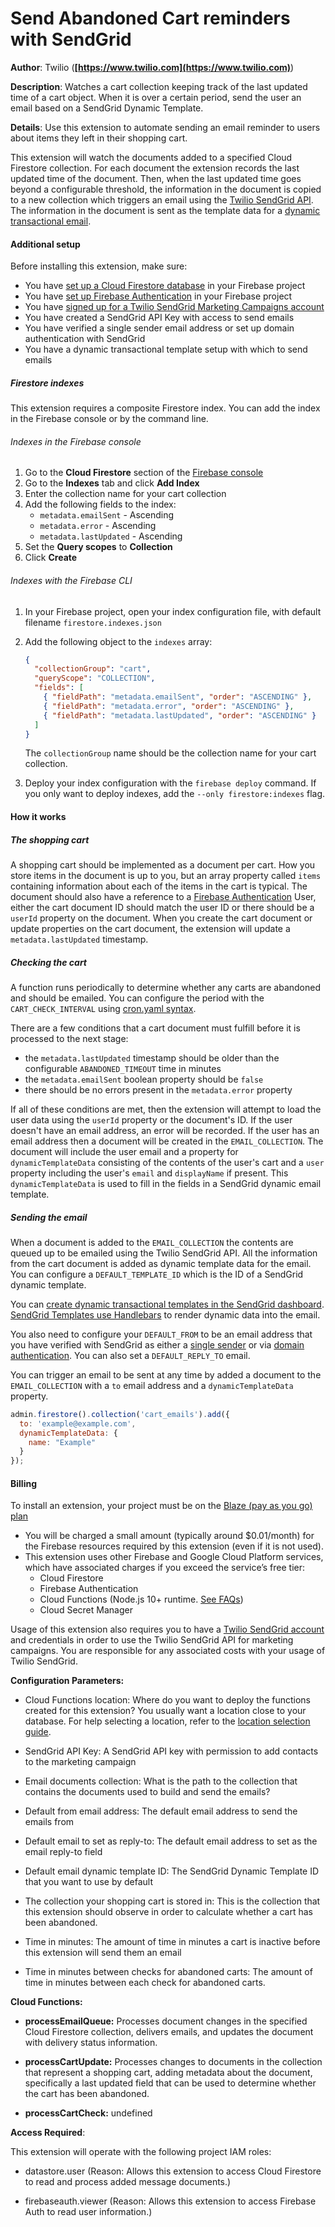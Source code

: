 # Send Abandoned Cart reminders with SendGrid

**Author**: Twilio (**[https://www.twilio.com](https://www.twilio.com)**)

**Description**: Watches a cart collection keeping track of the last updated time of a cart object. When it is over a certain period, send the user an email based on a SendGrid Dynamic Template.



**Details**: Use this extension to automate sending an email reminder to users about items they left in their shopping cart.

This extension will watch the documents added to a specified Cloud Firestore collection. For each document the extension records the last updated time of the document. Then, when the last updated time goes beyond a configurable threshold, the information in the document is copied to a new collection which triggers an email using the [Twilio SendGrid API](https://sendgrid.com/). The information in the document is sent as the template data for a [dynamic transactional email](https://docs.sendgrid.com/ui/sending-email/how-to-send-an-email-with-dynamic-transactional-templates).

#### Additional setup

Before installing this extension, make sure:

* You have [set up a Cloud Firestore database](https://firebase.google.com/docs/firestore/quickstart) in your Firebase project
* You have [set up Firebase Authentication](https://firebase.google.com/docs/auth/where-to-start) in your Firebase project
* You have [signed up for a Twilio SendGrid Marketing Campaigns account](https://signup.sendgrid.com/)
* You have created a SendGrid API Key with access to send emails
* You have verified a single sender email address or set up domain authentication with SendGrid
* You have a dynamic transactional template setup with which to send emails

##### Firestore indexes

This extension requires a composite Firestore index. You can add the index in the Firebase console or by the command line.

###### Indexes in the Firebase console

1. Go to the **Cloud Firestore** section of the [Firebase console](https://console.firebase.google.com/project/_/firestore/data)
1. Go to the **Indexes** tab and click **Add Index**
1. Enter the collection name for your cart collection
1. Add the following fields to the index:
   * `metadata.emailSent` - Ascending
   * `metadata.error` - Ascending
   * `metadata.lastUpdated` - Ascending
2. Set the **Query scopes** to **Collection**
3. Click **Create**

###### Indexes with the Firebase CLI

1. In your Firebase project, open your index configuration file, with default filename `firestore.indexes.json`
1. Add the following object to the `indexes` array:
    ```json
    {
      "collectionGroup": "cart",
      "queryScope": "COLLECTION",
      "fields": [
        { "fieldPath": "metadata.emailSent", "order": "ASCENDING" },
        { "fieldPath": "metadata.error", "order": "ASCENDING" },
        { "fieldPath": "metadata.lastUpdated", "order": "ASCENDING" }
      ]
    }
    ```

    The `collectionGroup` name should be the collection name for your cart collection.
1. Deploy your index configuration with the `firebase deploy` command. If you only want to deploy indexes, add the `--only firestore:indexes` flag.

#### How it works

##### The shopping cart

A shopping cart should be implemented as a document per cart. How you store items in the document is up to you, but an array property called `items` containing information about each of the items in the cart is typical. The document should also have a reference to a [Firebase Authentication](https://firebase.google.com/docs/auth) User, either the cart document ID should match the user ID or there should be a `userId` property on the document. When you create the cart document or update properties on the cart document, the extension will update a `metadata.lastUpdated` timestamp.

##### Checking the cart

A function runs periodically to determine whether any carts are abandoned and should be emailed. You can configure the period with the `CART_CHECK_INTERVAL` using [cron.yaml syntax](https://cloud.google.com/appengine/docs/standard/python/config/cronref).

There are a few conditions that a cart document must fulfill before it is processed to the next stage:

* the `metadata.lastUpdated` timestamp should be older than the configurable `ABANDONED_TIMEOUT` time in minutes
* the `metadata.emailSent` boolean property should be `false`
* there should be no errors present in the `metadata.error` property

If all of these conditions are met, then the extension will attempt to load the user data using the `userId` property or the document's ID. If the user doesn't have an email address, an error will be recorded. If the user has an email address then a document will be created in the `EMAIL_COLLECTION`. The document will include the user email and a property for `dynamicTemplateData` consisting of the contents of the user's cart and a `user` property including the user's `email` and `displayName` if present. This `dynamicTemplateData` is used to fill in the fields in a SendGrid dynamic email template.

##### Sending the email

When a document is added to the `EMAIL_COLLECTION` the contents are queued up to be emailed using the Twilio SendGrid API. All the information from the cart document is added as dynamic template data for the email. You can configure a `DEFAULT_TEMPLATE_ID` which is the ID of a SendGrid dynamic template.

You can [create dynamic transactional templates in the SendGrid dashboard](https://mc.sendgrid.com/dynamic-templates). [SendGrid Templates use Handlebars](https://docs.sendgrid.com/for-developers/sending-email/using-handlebars) to render dynamic data into the email.

You also need to configure your `DEFAULT_FROM` to be an email address that you have verified with SendGrid as either a [single sender](https://docs.sendgrid.com/ui/sending-email/sender-verification) or via [domain authentication](https://docs.sendgrid.com/ui/account-and-settings/how-to-set-up-domain-authentication). You can also set a `DEFAULT_REPLY_TO` email.

You can trigger an email to be sent at any time by added a document to the `EMAIL_COLLECTION` with a `to` email address and a `dynamicTemplateData` property.

```js
admin.firestore().collection('cart_emails').add({
  to: 'example@example.com',
  dynamicTemplateData: {
    name: "Example"
  }
});
```

#### Billing

To install an extension, your project must be on the [Blaze (pay as you go) plan](https://firebase.google.com/pricing)

- You will be charged a small amount (typically around $0.01/month) for the Firebase resources required by this extension (even if it is not used).
- This extension uses other Firebase and Google Cloud Platform services, which have associated charges if you exceed the service’s free tier:
  - Cloud Firestore
  - Firebase Authentication
  - Cloud Functions (Node.js 10+ runtime. [See FAQs](https://firebase.google.com/support/faq#extensions-pricing))
  - Cloud Secret Manager

Usage of this extension also requires you to have a [Twilio SendGrid account](https://www.sendgrid.com/) and credentials in order to use the Twilio SendGrid API for marketing campaigns. You are responsible for any associated costs with your usage of Twilio SendGrid.




**Configuration Parameters:**

* Cloud Functions location: Where do you want to deploy the functions created for this extension? You usually want a location close to your database. For help selecting a location, refer to the [location selection guide](https://firebase.google.com/docs/functions/locations).

* SendGrid API Key: A SendGrid API key with permission to add contacts to the marketing campaign

* Email documents collection: What is the path to the collection that contains the documents used to build and send the emails?

* Default from email address: The default email address to send the emails from

* Default email to set as reply-to: The default email address to set as the email reply-to field

* Default email dynamic template ID: The SendGrid Dynamic Template ID that you want to use by default

* The collection your shopping cart is stored in: This is the collection that this extension should observe in order to calculate whether a cart has been abandoned.

* Time in minutes: The amount of time in minutes a cart is inactive before this extension will send them an email

* Time in minutes between checks for abandoned carts: The amount of time in minutes between each check for abandoned carts.



**Cloud Functions:**

* **processEmailQueue:** Processes document changes in the specified Cloud Firestore collection, delivers emails, and updates the document with delivery status information.

* **processCartUpdate:** Processes changes to documents in the collection that represent a shopping cart, adding metadata about the document, specifically a last updated field that can be used to determine whether the cart has been abandoned.

* **processCartCheck:** undefined



**Access Required**:



This extension will operate with the following project IAM roles:

* datastore.user (Reason: Allows this extension to access Cloud Firestore to read and process added message documents.)

* firebaseauth.viewer (Reason: Allows this extension to access Firebase Auth to read user information.)
